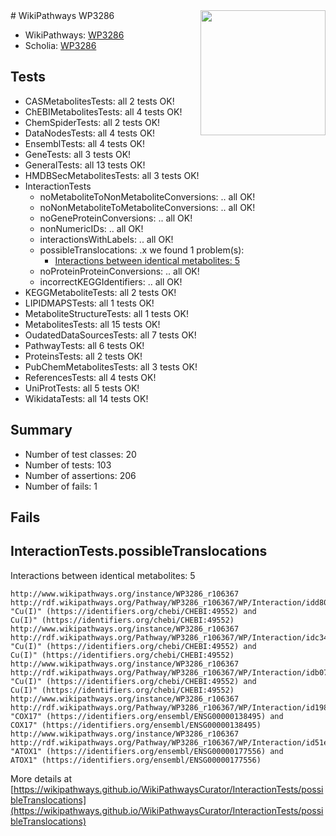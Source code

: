 <img style="float: right; width: 200px" src="https://upload.wikimedia.org/wikipedia/commons/thumb/8/83/Wplogo_with_text_500.png/640px-Wplogo_with_text_500.png" />
# WikiPathways WP3286

* WikiPathways: [WP3286](https://new.wikipathways.org/pathways/WP3286)
* Scholia: [WP3286](https://scholia.toolforge.org/wikipathways/WP3286)
## Tests
* CASMetabolitesTests: all 2 tests OK!
* ChEBIMetabolitesTests: all 4 tests OK!
* ChemSpiderTests: all 2 tests OK!
* DataNodesTests: all 4 tests OK!
* EnsemblTests: all 4 tests OK!
* GeneTests: all 3 tests OK!
* GeneralTests: all 13 tests OK!
* HMDBSecMetabolitesTests: all 3 tests OK!
* InteractionTests
    * noMetaboliteToNonMetaboliteConversions: .. all OK!
    * noNonMetaboliteToMetaboliteConversions: .. all OK!
    * noGeneProteinConversions: .. all OK!
    * nonNumericIDs: .. all OK!
    * interactionsWithLabels: .. all OK!
    * possibleTranslocations: .x we found 1 problem(s):
        * [Interactions between identical metabolites: 5](#d59038c8)
    * noProteinProteinConversions: .. all OK!
    * incorrectKEGGIdentifiers: .. all OK!
* KEGGMetaboliteTests: all 2 tests OK!
* LIPIDMAPSTests: all 1 tests OK!
* MetaboliteStructureTests: all 1 tests OK!
* MetabolitesTests: all 15 tests OK!
* OudatedDataSourcesTests: all 7 tests OK!
* PathwayTests: all 6 tests OK!
* ProteinsTests: all 2 tests OK!
* PubChemMetabolitesTests: all 3 tests OK!
* ReferencesTests: all 4 tests OK!
* UniProtTests: all 5 tests OK!
* WikidataTests: all 14 tests OK!


## Summary

* Number of test classes: 20
* Number of tests: 103
* Number of assertions: 206
* Number of fails: 1

## Fails

<a name="d59038c8" />

## InteractionTests.possibleTranslocations

Interactions between identical metabolites: 5
```
http://www.wikipathways.org/instance/WP3286_r106367 http://rdf.wikipathways.org/Pathway/WP3286_r106367/WP/Interaction/idd802c4e "Cu(I)" (https://identifiers.org/chebi/CHEBI:49552) and 
Cu(I)" (https://identifiers.org/chebi/CHEBI:49552)
http://www.wikipathways.org/instance/WP3286_r106367 http://rdf.wikipathways.org/Pathway/WP3286_r106367/WP/Interaction/idc349c047 "Cu(I)" (https://identifiers.org/chebi/CHEBI:49552) and 
Cu(I)" (https://identifiers.org/chebi/CHEBI:49552)
http://www.wikipathways.org/instance/WP3286_r106367 http://rdf.wikipathways.org/Pathway/WP3286_r106367/WP/Interaction/idb0736b0f "Cu(I)" (https://identifiers.org/chebi/CHEBI:49552) and 
Cu(I)" (https://identifiers.org/chebi/CHEBI:49552)
http://www.wikipathways.org/instance/WP3286_r106367 http://rdf.wikipathways.org/Pathway/WP3286_r106367/WP/Interaction/id19822eee "COX17" (https://identifiers.org/ensembl/ENSG00000138495) and 
COX17" (https://identifiers.org/ensembl/ENSG00000138495)
http://www.wikipathways.org/instance/WP3286_r106367 http://rdf.wikipathways.org/Pathway/WP3286_r106367/WP/Interaction/id51e5345a "ATOX1" (https://identifiers.org/ensembl/ENSG00000177556) and 
ATOX1" (https://identifiers.org/ensembl/ENSG00000177556)
```

More details at [https://wikipathways.github.io/WikiPathwaysCurator/InteractionTests/possibleTranslocations](https://wikipathways.github.io/WikiPathwaysCurator/InteractionTests/possibleTranslocations)

